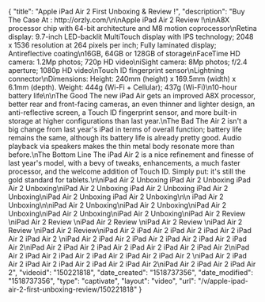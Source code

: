 {
    "title": "Apple iPad Air 2 First Unboxing & Review !",
    "description": "Buy The Case At : http:\/\/orzly.com\/\n\nApple iPad Air 2 Review !\n\nA8X processor chip with 64-bit architecture and M8 motion coprocessor\nRetina display: 9.7-inch LED-backlit MultiTouch display with IPS technology; 2048 x 1536 resolution at 264 pixels per inch; Fully laminated display; Antireflective coating\n16GB, 64GB or 128GB of storage\nFaceTime HD camera: 1.2Mp photos; 720p HD video\niSight camera: 8Mp photos; f\/2.4 aperture; 1080p HD video\nTouch ID fingerprint sensor\nLightning connector\nDimensions: Height: 240mm (height) x 169.5mm (width) x 6.1mm (depth). Weight: 444g (Wi-Fi + Cellular); 437g (Wi-Fi)\n10-hour battery life\n\nThe Good The new iPad Air gets an improved A8X processor, better rear and front-facing cameras, an even thinner and lighter design, an anti-reflective screen, a Touch ID fingerprint sensor, and more built-in storage at higher configurations than last year.\nThe Bad The Air 2 isn't a big change from last year's iPad in terms of overall function; battery life remains the same, although its battery life is already pretty good. Audio playback via speakers makes the thin metal body resonate more than before.\nThe Bottom Line The iPad Air 2 is a nice refinement and finesse of last year's model, with a bevy of tweaks, enhancements, a much faster processor, and the welcome addition of Touch ID. Simply put: it's still the gold standard for tablets.\n\niPad Air 2 Unboxing iPad Air 2 Unboxing iPad Air 2 Unboxing\niPad Air 2 Unboxing iPad Air 2 Unboxing iPad Air 2 Unboxing\niPad Air 2 Unboxing iPad Air 2 Unboxing\n\n iPad Air 2 Unboxing\n\niPad Air 2 Unboxing\niPad Air 2 Unboxing\niPad Air 2 Unboxing\niPad Air 2 Unboxing\niPad Air 2 Unboxing\niPad Air 2  Review \niPad Air 2  Review \niPad Air 2  Review \niPad Air 2  Review \niPad Air 2  Review \niPad Air 2  Review\niPad Air 2 iPad Air 2 iPad Air 2 iPad Air 2 iPad Air 2 iPad Air 2 \niPad Air 2 iPad Air 2 iPad Air 2 iPad Air 2 iPad Air 2 iPad Air 2\niPad Air 2 iPad Air 2 iPad Air 2 iPad Air 2 iPad Air 2 iPad Air 2\niPad Air 2 iPad Air 2 iPad Air 2 iPad Air 2 iPad Air 2 iPad Air 2 \niPad Air 2 iPad Air 2 iPad Air 2 iPad Air 2 iPad Air 2 iPad Air 2\niPad Air 2 iPad Air 2 iPad Air 2",
    "videoid": "150221818",
    "date_created": "1518737356",
    "date_modified": "1518737356",
    "type": "captivate",
    "layout": "video",
    "url": "\/v\/apple-ipad-air-2-first-unboxing-review\/150221818"
}